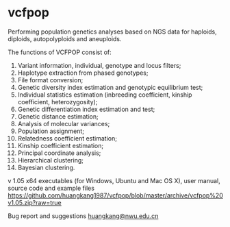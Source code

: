 # vcfpop
Performing population genetics analyses based on NGS data for haploids, diploids, autopolyploids and aneuploids.

The functions of VCFPOP consist of: 
1.	Variant information, individual, genotype and locus filters; 
2.	Haplotype extraction from phased genotypes;
3.	File format conversion;
4.	Genetic diversity index estimation and genotypic equilibrium test;
5.	Individual statistics estimation (inbreeding coefficient, kinship coefficient, heterozygosity);
6.	Genetic differentiation index estimation and test;
7.	Genetic distance estimation;
8.	Analysis of molecular variances;
9.	Population assignment;
10.	Relatedness coefficient estimation;
11.	Kinship coefficient estimation;
12.	Principal coordinate analysis;
13.	Hierarchical clustering;
14.	Bayesian clustering.

v 1.05
x64 executables (for Windows, Ubuntu and Mac OS X), user manual, source code and example files
https://github.com/huangkang1987/vcfpop/blob/master/archive/vcfpop%20v1.05.zip?raw=true

Bug report and suggestions
huangkang@nwu.edu.cn
